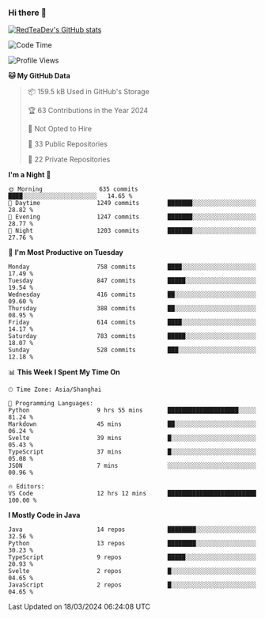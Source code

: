 ### Hi there 👋

<!--
**RedTeaDev/RedTeaDev** is a ✨ _special_ ✨ repository because its `README.md` (this file) appears on your GitHub profile.

Here are some ideas to get you started:

- 🔭 I’m currently working on ...
- 🌱 I’m currently learning ...
- 👯 I’m looking to collaborate on ...
- 🤔 I’m looking for help with ...
- 💬 Ask me about ...
- 📫 How to reach me: ...
- 😄 Pronouns: ...
- ⚡ Fun fact: ...
-->

<!--
[![wakatime](https://wakatime.com/badge/user/6b101ed0-04c0-4490-9283-eb61f2efff96.svg)](https://wakatime.com/@6b101ed0-04c0-4490-9283-eb61f2efff96)
!-->

[![RedTeaDev's GitHub stats](https://github-readme-stats.vercel.app/api?username=RedTeaDev)](https://github.com/anuraghazra/github-readme-stats)
<!--
[![willianrod's wakatime stats](https://github-readme-stats.vercel.app/api/wakatime?username=RedTeaDev)](https://github.com/anuraghazra/github-readme-stats)
!-->
<!--START_SECTION:waka-->
![Code Time](http://img.shields.io/badge/Code%20Time-2%2C105%20hrs%2027%20mins-blue)

![Profile Views](http://img.shields.io/badge/Profile%20Views-3-blue)

**🐱 My GitHub Data** 

> 📦 159.5 kB Used in GitHub's Storage 
 > 
> 🏆 63 Contributions in the Year 2024
 > 
> 🚫 Not Opted to Hire
 > 
> 📜 33 Public Repositories 
 > 
> 🔑 22 Private Repositories 
 > 
**I'm a Night 🦉** 

```text
🌞 Morning                635 commits         ████░░░░░░░░░░░░░░░░░░░░░   14.65 % 
🌆 Daytime                1249 commits        ███████░░░░░░░░░░░░░░░░░░   28.82 % 
🌃 Evening                1247 commits        ███████░░░░░░░░░░░░░░░░░░   28.77 % 
🌙 Night                  1203 commits        ███████░░░░░░░░░░░░░░░░░░   27.76 % 
```
📅 **I'm Most Productive on Tuesday** 

```text
Monday                   758 commits         ████░░░░░░░░░░░░░░░░░░░░░   17.49 % 
Tuesday                  847 commits         █████░░░░░░░░░░░░░░░░░░░░   19.54 % 
Wednesday                416 commits         ██░░░░░░░░░░░░░░░░░░░░░░░   09.60 % 
Thursday                 388 commits         ██░░░░░░░░░░░░░░░░░░░░░░░   08.95 % 
Friday                   614 commits         ████░░░░░░░░░░░░░░░░░░░░░   14.17 % 
Saturday                 783 commits         █████░░░░░░░░░░░░░░░░░░░░   18.07 % 
Sunday                   528 commits         ███░░░░░░░░░░░░░░░░░░░░░░   12.18 % 
```


📊 **This Week I Spent My Time On** 

```text
🕑︎ Time Zone: Asia/Shanghai

💬 Programming Languages: 
Python                   9 hrs 55 mins       ████████████████████░░░░░   81.24 % 
Markdown                 45 mins             ██░░░░░░░░░░░░░░░░░░░░░░░   06.24 % 
Svelte                   39 mins             █░░░░░░░░░░░░░░░░░░░░░░░░   05.43 % 
TypeScript               37 mins             █░░░░░░░░░░░░░░░░░░░░░░░░   05.08 % 
JSON                     7 mins              ░░░░░░░░░░░░░░░░░░░░░░░░░   00.96 % 

🔥 Editors: 
VS Code                  12 hrs 12 mins      █████████████████████████   100.00 % 
```

**I Mostly Code in Java** 

```text
Java                     14 repos            ████████░░░░░░░░░░░░░░░░░   32.56 % 
Python                   13 repos            ████████░░░░░░░░░░░░░░░░░   30.23 % 
TypeScript               9 repos             █████░░░░░░░░░░░░░░░░░░░░   20.93 % 
Svelte                   2 repos             █░░░░░░░░░░░░░░░░░░░░░░░░   04.65 % 
JavaScript               2 repos             █░░░░░░░░░░░░░░░░░░░░░░░░   04.65 % 
```




 Last Updated on 18/03/2024 06:24:08 UTC
<!--END_SECTION:waka-->


